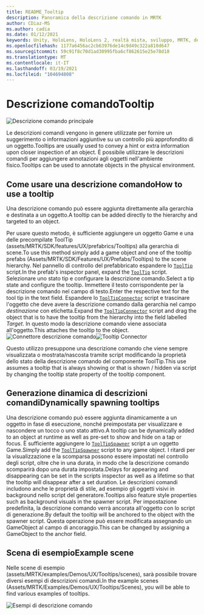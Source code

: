 ```yaml
---
title: README_Tooltip
description: Panoramica della descrizione comando in MRTK
author: CDiaz-MS
ms.author: cadia
ms.date: 01/12/2021
keywords: Unity, HoloLens, HoloLens 2, realtà mista, sviluppo, MRTK, descrizione comando,
ms.openlocfilehash: 1177a6456ac2cb63976de14c9d49c322a810d647
ms.sourcegitcommit: 59c91f8c70d1ad30995fba6cf862615e25e78d10
ms.translationtype: MT
ms.contentlocale: it-IT
ms.lasthandoff: 03/19/2021
ms.locfileid: "104694808"
---
```

# <a name="tooltip"></a><span data-ttu-id="eae46-104">Descrizione comando</span><span class="sxs-lookup"><span data-stu-id="eae46-104">Tooltip</span></span>

![Descrizione comando principale](Images/Tooltip/MRTK_Tooltip_Main.png)

<span data-ttu-id="eae46-106">Le descrizioni comandi vengono in genere utilizzate per fornire un suggerimento o informazioni aggiuntive su un controllo più approfondito di un oggetto.</span><span class="sxs-lookup"><span data-stu-id="eae46-106">Tooltips are usually used to convey a hint or extra information upon closer inspection of an object.</span></span> <span data-ttu-id="eae46-107">È possibile utilizzare le descrizioni comandi per aggiungere annotazioni agli oggetti nell'ambiente fisico.</span><span class="sxs-lookup"><span data-stu-id="eae46-107">Tooltips can be used to annotate objects in the physical environment.</span></span>

## <a name="how-to-use-a-tooltip"></a><span data-ttu-id="eae46-108">Come usare una descrizione comando</span><span class="sxs-lookup"><span data-stu-id="eae46-108">How to use a tooltip</span></span>

<span data-ttu-id="eae46-109">Una descrizione comando può essere aggiunta direttamente alla gerarchia e destinata a un oggetto.</span><span class="sxs-lookup"><span data-stu-id="eae46-109">A tooltip can be added directly to the hierarchy and targeted to an object.</span></span>

<span data-ttu-id="eae46-110">Per usare questo metodo, è sufficiente aggiungere un oggetto Game e una delle precompilate ToolTip (assets/MRTK/SDK/features/UX/prefabrics/Tooltips) alla gerarchia di scene.</span><span class="sxs-lookup"><span data-stu-id="eae46-110">To use this method simply add a game object and one of the tooltip prefabs (Assets/MRTK/SDK/Features/UX/Prefabs/Tooltips) to the scene hierarchy.</span></span> <span data-ttu-id="eae46-111">Nel pannello di controllo del prefabbricato espandere lo [`ToolTip`](xref:Microsoft.MixedReality.Toolkit.UI.ToolTip) script.</span><span class="sxs-lookup"><span data-stu-id="eae46-111">In the prefab's inspector panel, expand the [`ToolTip`](xref:Microsoft.MixedReality.Toolkit.UI.ToolTip) script.</span></span> <span data-ttu-id="eae46-112">Selezionare uno stato tip e configurare la descrizione comando.</span><span class="sxs-lookup"><span data-stu-id="eae46-112">Select a tip state and configure the tooltip.</span></span>  <span data-ttu-id="eae46-113">Immettere il testo corrispondente per la descrizione comando nel campo di testo.</span><span class="sxs-lookup"><span data-stu-id="eae46-113">Enter the respective text for the tool tip in the text field.</span></span> <span data-ttu-id="eae46-114">Espandere lo [`ToolTipConnector`](xref:Microsoft.MixedReality.Toolkit.UI.ToolTipConnector) script e trascinare l'oggetto che deve avere la descrizione comando dalla gerarchia nel campo *destinazione* con etichetta.</span><span class="sxs-lookup"><span data-stu-id="eae46-114">Expand the [`ToolTipConnector`](xref:Microsoft.MixedReality.Toolkit.UI.ToolTipConnector) script and drag the object that is to have the tooltip from the hierarchy into the field labelled *Target*.</span></span> <span data-ttu-id="eae46-115">In questo modo la descrizione comando viene associata all'oggetto.</span><span class="sxs-lookup"><span data-stu-id="eae46-115">This attaches the tooltip to the object.</span></span>
<span data-ttu-id="eae46-116">![Connettore descrizione comando](Images/Tooltip/MRTK_Tooltip_Connector.png)</span><span class="sxs-lookup"><span data-stu-id="eae46-116">![Tooltip Connector](Images/Tooltip/MRTK_Tooltip_Connector.png)</span></span>

<span data-ttu-id="eae46-117">Questo utilizzo presuppone una descrizione comando che viene sempre visualizzata o mostrata/nascosta tramite script modificando la proprietà dello stato della descrizione comando del componente ToolTip.</span><span class="sxs-lookup"><span data-stu-id="eae46-117">This use assumes a tooltip that is always showing or that is shown / hidden via script by changing the tooltip state property of the tooltip component.</span></span>

## <a name="dynamically-spawning-tooltips"></a><span data-ttu-id="eae46-118">Generazione dinamica di descrizioni comandi</span><span class="sxs-lookup"><span data-stu-id="eae46-118">Dynamically spawning tooltips</span></span>

<span data-ttu-id="eae46-119">Una descrizione comando può essere aggiunta dinamicamente a un oggetto in fase di esecuzione, nonché preimpostata per visualizzare e nascondere un tocco o uno stato attivo.</span><span class="sxs-lookup"><span data-stu-id="eae46-119">A tooltip can be dynamically added to an object at runtime as well as pre-set to show and hide on a tap or focus.</span></span> <span data-ttu-id="eae46-120">È sufficiente aggiungere lo [`ToolTipSpawner`](xref:Microsoft.MixedReality.Toolkit.UI.ToolTipSpawner) script a un oggetto Game.</span><span class="sxs-lookup"><span data-stu-id="eae46-120">Simply add the [`ToolTipSpawner`](xref:Microsoft.MixedReality.Toolkit.UI.ToolTipSpawner) script to any game object.</span></span> <span data-ttu-id="eae46-121">I ritardi per la visualizzazione e la scomparsa possono essere impostati nel controllo degli script, oltre che in una durata, in modo che la descrizione comando scomparirà dopo una durata impostata.</span><span class="sxs-lookup"><span data-stu-id="eae46-121">Delays for appearing and disappearing can be set in the scripts inspector as well as a lifetime so that the tooltip will disappear after a set duration.</span></span> <span data-ttu-id="eae46-122">Le descrizioni comandi includono anche le proprietà di stile, ad esempio gli oggetti visivi in background nello script del generatore.</span><span class="sxs-lookup"><span data-stu-id="eae46-122">Tooltips also feature style properties such as background visuals in the spawner script.</span></span> <span data-ttu-id="eae46-123">Per impostazione predefinita, la descrizione comando verrà ancorata all'oggetto con lo script di generazione.</span><span class="sxs-lookup"><span data-stu-id="eae46-123">By default the tooltip will be anchored to the object with the spawner script.</span></span> <span data-ttu-id="eae46-124">Questa operazione può essere modificata assegnando un GameObject al campo di ancoraggio.</span><span class="sxs-lookup"><span data-stu-id="eae46-124">This can be changed by assigning a GameObject to the anchor field.</span></span>

## <a name="example-scene"></a><span data-ttu-id="eae46-125">Scena di esempio</span><span class="sxs-lookup"><span data-stu-id="eae46-125">Example scene</span></span>

<span data-ttu-id="eae46-126">Nelle scene di esempio (assets/MRTK/examples/Demos/UX/Tooltips/scenes), sarà possibile trovare diversi esempi di descrizioni comandi.</span><span class="sxs-lookup"><span data-stu-id="eae46-126">In the example scenes (Assets/MRTK/Examples/Demos/UX/Tooltips/Scenes), you will be able to find various examples of tooltips.</span></span>

![Esempi di descrizione comando](Images/Tooltip/MRTK_Tooltip_Examples.png)
